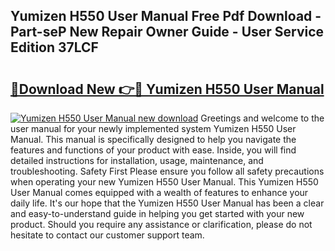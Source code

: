 ## Yumizen H550 User Manual Free Pdf Download - Part-seP New Repair Owner Guide - User Service Edition 37LCF

# <h2><a href="http://cf15637.oget.top/?id=Yumizen+H550+User+Manual">🔗Download New 👉🔴 Yumizen H550 User Manual</a></h2>

[![Yumizen H550 User Manual new download](https://i.imgur.com/5g1atiW.png)](http://cf15637.oget.top/?id=Yumizen+H550+User+Manual)
Greetings and welcome to the user manual for your newly implemented system Yumizen H550 User Manual. This manual is specifically designed to help you navigate the features and functions of your product with ease. Inside, you will find detailed instructions for installation, usage, maintenance, and troubleshooting. Safety First Please ensure you follow all safety precautions when operating your new Yumizen H550 User Manual. This Yumizen H550 User Manual comes equipped with a wealth of features to enhance your daily life. It's our hope that the Yumizen H550 User Manual has been a clear and easy-to-understand guide in helping you get started with your new product. Should you require any assistance or clarification, please do not hesitate to contact our customer support team.
